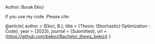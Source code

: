 Author: Burak Ekici


If you use my code. Please cite: 

@article{
    author = {Ekici, B.},
    title = {Thesis: (Stochastic) Optimization - Code},
    year = {2023},
    journal = {Submitted},
    url = {https://github.com/bekici/Bachelor_thesis_bekici}
}
